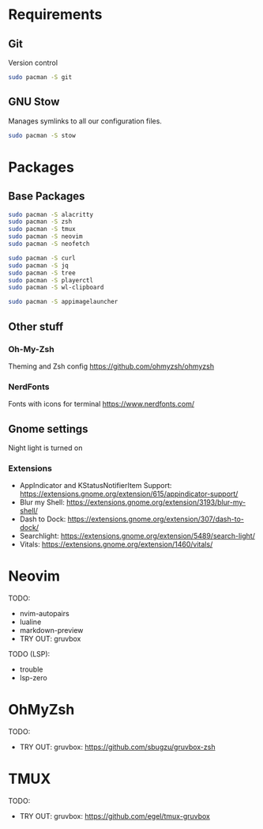 # Requirements

## Git

Version control

```bash
sudo pacman -S git
```

## GNU Stow

Manages symlinks to all our configuration files.

```bash
sudo pacman -S stow
```

# Packages

## Base Packages

```bash
sudo pacman -S alacritty
sudo pacman -S zsh
sudo pacman -S tmux
sudo pacman -S neovim
sudo pacman -S neofetch

sudo pacman -S curl
sudo pacman -S jq
sudo pacman -S tree
sudo pacman -S playerctl
sudo pacman -S wl-clipboard

sudo pacman -S appimagelauncher
```

## Other stuff

### Oh-My-Zsh
Theming and Zsh config
https://github.com/ohmyzsh/ohmyzsh

### NerdFonts
Fonts with icons for terminal
https://www.nerdfonts.com/

## Gnome settings

Night light is turned on

### Extensions
- AppIndicator and KStatusNotifierItem Support: https://extensions.gnome.org/extension/615/appindicator-support/
- Blur my Shell: https://extensions.gnome.org/extension/3193/blur-my-shell/
- Dash to Dock: https://extensions.gnome.org/extension/307/dash-to-dock/
- Searchlight: https://extensions.gnome.org/extension/5489/search-light/
- Vitals: https://extensions.gnome.org/extension/1460/vitals/

# Neovim

TODO:
- nvim-autopairs
- lualine
- markdown-preview
- TRY OUT: gruvbox

TODO (LSP):
- trouble
- lsp-zero

# OhMyZsh

TODO:
- TRY OUT: gruvbox: https://github.com/sbugzu/gruvbox-zsh

# TMUX

TODO:
- TRY OUT: gruvbox: https://github.com/egel/tmux-gruvbox
